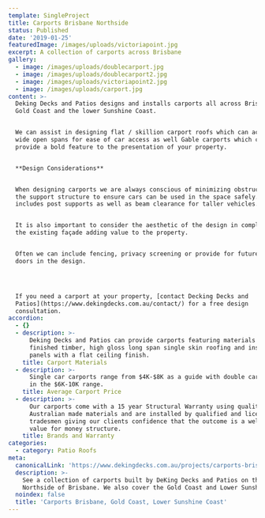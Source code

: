 ```yaml
---
template: SingleProject
title: Carports Brisbane Northside
status: Published
date: '2019-01-25'
featuredImage: /images/uploads/victoriapoint.jpg
excerpt: A collection of carports across Brisbane
gallery:
  - image: /images/uploads/doublecarport.jpg
  - image: /images/uploads/doublecarport2.jpg
  - image: /images/uploads/victoriapoint2.jpg
  - image: /images/uploads/carport.jpg
content: >-
  Deking Decks and Patios designs and installs carports all across Brisbane, the
  Gold Coast and the lower Sunshine Coast. 


  We can assist in designing flat / skillion carport roofs which can achieve
  wide open spans for ease of car access as well Gable carports which can
  provide a bold feature to the presentation of your property.


  **Design Considerations**


  When designing carports we are always conscious of minimizing obstructions in
  the support structure to ensure cars can be used in the space safely. This
  includes post supports as well as beam clearance for taller vehicles. 


  It is also important to consider the aesthetic of the design in complementing
  the existing façade adding value to the property.


  Often we can include fencing, privacy screening or provide for future roller
  doors in the design.




  If you need a carport at your property, [contact Decking Decks and
  Patios](https://www.dekingdecks.com.au/contact/) for a free design
  consultation.
accordion:
  - {}
  - description: >-
      Deking Decks and Patios can provide carports featuring materials such as
      finished timber, high gloss long span single skin roofing and insulated
      panels with a flat ceiling finish.
    title: Carport Materials
  - description: >-
      Single car carports range from $4K-$8K as a guide with double car carports
      in the $6K-10K range.
    title: Average Carport Price
  - description: >-
      Our carports come with a 15 year Structural Warranty using quality
      Australian made materials and are installed by qualified and licensed
      tradesmen giving our clients confidence that the outcome is a well-built
      value for money structure.
    title: Brands and Warranty
categories:
  - category: Patio Roofs
meta:
  canonicalLink: 'https://www.dekingdecks.com.au/projects/carports-brisbane-northside/'
  description: >-
    See a collection of carports built by DeKing Decks and Patios on the
    Northside of Brisbane. We also cover the Gold Coast and Lower Sunshine Coast
  noindex: false
  title: 'Carports Brisbane, Gold Coast, Lower Sunshine Coast'
---
```


